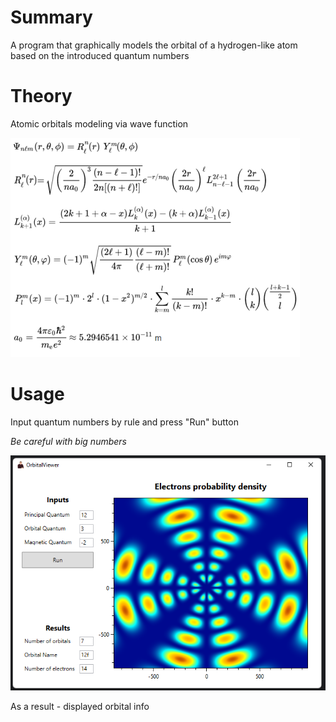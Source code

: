 # Summary

A program that graphically models the orbital of a hydrogen-like atom based on the introduced quantum numbers

# Theory

Atomic orbitals modeling via wave function

![](Docs/formulas.png)

# Usage

Input quantum numbers by rule and press "Run" button

*Be careful with big numbers*

![](Docs/interface.png)

As a result - displayed orbital info